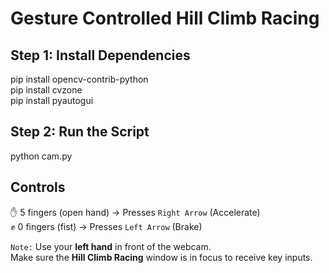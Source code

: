 # Gesture Controlled Hill Climb Racing

## Step 1: Install Dependencies

pip install opencv-contrib-python  
pip install cvzone  
pip install pyautogui  

## Step 2: Run the Script

python cam.py

## Controls

✋ 5 fingers (open hand) → Presses `Right Arrow` (Accelerate)  
✊ 0 fingers (fist) → Presses `Left Arrow` (Brake)  

`Note:` Use your **left hand** in front of the webcam.  
Make sure the **Hill Climb Racing** window is in focus to receive key inputs.
